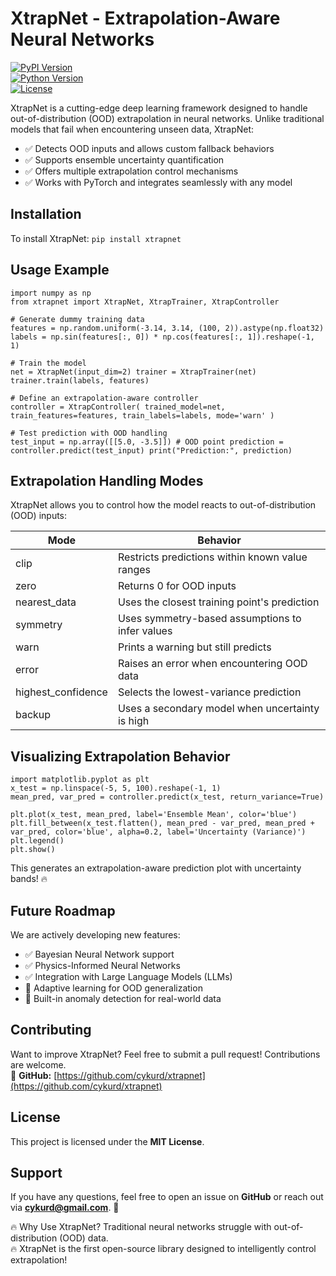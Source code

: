 # XtrapNet - Extrapolation-Aware Neural Networks  
[![PyPI Version](https://img.shields.io/pypi/v/xtrapnet)](https://pypi.org/project/xtrapnet/)  
[![Python Version](https://img.shields.io/pypi/pyversions/xtrapnet)](https://pypi.org/project/xtrapnet/)  
[![License](https://img.shields.io/pypi/l/xtrapnet)](https://opensource.org/licenses/MIT)  

XtrapNet is a cutting-edge deep learning framework designed to handle out-of-distribution (OOD) extrapolation in neural networks. Unlike traditional models that fail when encountering unseen data, XtrapNet:

- ✅ Detects OOD inputs and allows custom fallback behaviors  
- ✅ Supports ensemble uncertainty quantification  
- ✅ Offers multiple extrapolation control mechanisms  
- ✅ Works with PyTorch and integrates seamlessly with any model  

## Installation
To install XtrapNet:
```pip install xtrapnet```

## Usage Example
```
import numpy as np 
from xtrapnet import XtrapNet, XtrapTrainer, XtrapController

# Generate dummy training data
features = np.random.uniform(-3.14, 3.14, (100, 2)).astype(np.float32) labels = np.sin(features[:, 0]) * np.cos(features[:, 1]).reshape(-1, 1)

# Train the model
net = XtrapNet(input_dim=2) trainer = XtrapTrainer(net) trainer.train(labels, features)

# Define an extrapolation-aware controller
controller = XtrapController( trained_model=net, train_features=features, train_labels=labels, mode='warn' )

# Test prediction with OOD handling
test_input = np.array([[5.0, -3.5]]) # OOD point prediction = controller.predict(test_input) print("Prediction:", prediction)
```

## Extrapolation Handling Modes
XtrapNet allows you to control how the model reacts to out-of-distribution (OOD) inputs:

| Mode             | Behavior |
|-----------------|-------------|
| clip            | Restricts predictions within known value ranges |
| zero            | Returns 0 for OOD inputs |
| nearest_data    | Uses the closest training point's prediction |
| symmetry        | Uses symmetry-based assumptions to infer values |
| warn           | Prints a warning but still predicts |
| error           | Raises an error when encountering OOD data |
| highest_confidence | Selects the lowest-variance prediction |
| backup          | Uses a secondary model when uncertainty is high |


## Visualizing Extrapolation Behavior
```
import matplotlib.pyplot as plt 
x_test = np.linspace(-5, 5, 100).reshape(-1, 1) 
mean_pred, var_pred = controller.predict(x_test, return_variance=True)

plt.plot(x_test, mean_pred, label='Ensemble Mean', color='blue') 
plt.fill_between(x_test.flatten(), mean_pred - var_pred, mean_pred + var_pred, color='blue', alpha=0.2, label='Uncertainty (Variance)') 
plt.legend() 
plt.show()
```

This generates an extrapolation-aware prediction plot with uncertainty bands! 🔥

## Future Roadmap
We are actively developing new features:
- ✅ Bayesian Neural Network support
- ✅ Physics-Informed Neural Networks
- ✅ Integration with Large Language Models (LLMs)
- 🚀 Adaptive learning for OOD generalization
- 🚀 Built-in anomaly detection for real-world data

## Contributing
Want to improve XtrapNet? Feel free to submit a pull request! Contributions are welcome.  
🔗 **GitHub:** [https://github.com/cykurd/xtrapnet](https://github.com/cykurd/xtrapnet)  

## License
This project is licensed under the **MIT License**.

## Support
If you have any questions, feel free to open an issue on **GitHub** or reach out via **cykurd@gmail.com**. 🚀

🔥 Why Use XtrapNet?
Traditional neural networks struggle with out-of-distribution (OOD) data.  
🔥 XtrapNet is the first open-source library designed to intelligently control extrapolation!  

